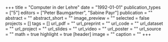 +++
title = "Computer in der Lehre"
date = "1992-01-01"
publication_types = ["5"]
editors = ["Peter Baumgartner", "Sabine Payr"]
publication = ""
abstract = ""
abstract_short = ""
image_preview = ""
selected = false
projects = []
tags = []
url_pdf = ""
url_preprint = ""
url_code = ""
url_dataset = ""
url_project = ""
url_slides = ""
url_video = ""
url_poster = ""
url_source = ""
math = true
highlight = true
[header]
image = ""
caption = ""
+++
